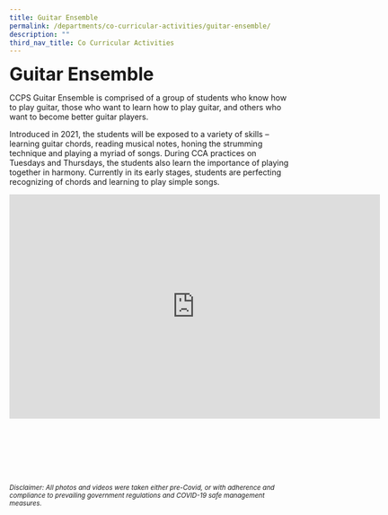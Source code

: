 ```yaml
---
title: Guitar Ensemble
permalink: /departments/co-curricular-activities/guitar-ensemble/
description: ""
third_nav_title: Co Curricular Activities
---
```




<b><font size="6">Guitar Ensemble</font></b>

CCPS Guitar Ensemble is comprised of a group of students who know how to play guitar, those who want to learn how to play guitar, and others who want to become better guitar players.  

Introduced in 2021, the students will be exposed to a variety of skills – learning guitar chords, reading musical notes, honing the strumming technique and playing a myriad of songs. During CCA practices on Tuesdays and Thursdays, the students also learn the importance of playing together in harmony. Currently in its early stages, students are perfecting recognizing of chords and learning to play simple songs.

<center>
	
<iframe allowfullscreen="true" height="400" width="660" frameborder="0" src="https://docs.google.com/presentation/d/e/2PACX-1vTRvbWfwlU6TCF9nyewUbPyAk7CGy4p0-4vWxgxjuFqEwc0DB_skd044VJ7Af-ANy8uhwhJ9_6xIU8i/embed?start=true&amp;loop=true&amp;delayms=5000"></iframe>

</center>

<br><br><br><br><br><br>
<sup>_Disclaimer: All photos and videos were taken either pre-Covid, or with adherence and compliance to prevailing government regulations and COVID-19 safe management measures._</sup>